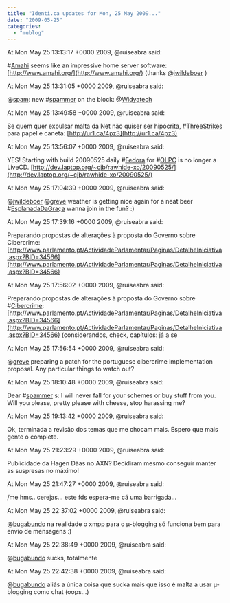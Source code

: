 ```yaml
---
title: "Identi.ca updates for Mon, 25 May 2009..."
date: "2009-05-25"
categories: 
  - "mublog"
---
```


At Mon May 25 13:13:17 +0000 2009, @ruiseabra said:

#[Amahi](http://identi.ca/tag/Amahi) seems like an impressive home server software: [http://www.amahi.org/](http://www.amahi.org/) (thanks @[jwildeboer](http://identi.ca/jwildeboer) )

At Mon May 25 13:31:05 +0000 2009, @ruiseabra said:

@[spam](http://identi.ca/spam): new #[spammer](http://identi.ca/tag/spammer) on the block: @[Widyatech](http://identi.ca/Widyatech)

At Mon May 25 13:49:58 +0000 2009, @ruiseabra said:

Se quem quer expulsar malta da Net não quiser ser hipócrita, #[ThreeStrikes](http://identi.ca/tag/ThreeStrikes) para papel e caneta: [http://ur1.ca/4pz3](http://ur1.ca/4pz3)

At Mon May 25 13:56:07 +0000 2009, @ruiseabra said:

YES! Starting with build 20090525 daily #[Fedora](http://identi.ca/tag/Fedora) for #[OLPC](http://identi.ca/tag/OLPC) is no longer a LiveCD. [http://dev.laptop.org/~cjb/rawhide-xo/20090525/](http://dev.laptop.org/~cjb/rawhide-xo/20090525/)

At Mon May 25 17:04:39 +0000 2009, @ruiseabra said:

@[jwildeboer](http://identi.ca/jwildeboer) @[greve](http://identi.ca/greve) weather is getting nice again for a neat beer #[EsplanadaDaGraça](http://identi.ca/tag/EsplanadaDaGraça) wanna join in the fun? :)

At Mon May 25 17:39:16 +0000 2009, @ruiseabra said:

Preparando propostas de alterações à proposta do Governo sobre Cibercrime: [http://www.parlamento.pt/ActividadeParlamentar/Paginas/DetalheIniciativa.aspx?BID=34566](http://www.parlamento.pt/ActividadeParlamentar/Paginas/DetalheIniciativa.aspx?BID=34566)

At Mon May 25 17:56:02 +0000 2009, @ruiseabra said:

Preparando propostas de alterações à proposta do Governo sobre #[Cibercrime](http://identi.ca/tag/Cibercrime): [http://www.parlamento.pt/ActividadeParlamentar/Paginas/DetalheIniciativa.aspx?BID=34566](http://www.parlamento.pt/ActividadeParlamentar/Paginas/DetalheIniciativa.aspx?BID=34566) (considerandos, check, capítulos: já a se

At Mon May 25 17:56:54 +0000 2009, @ruiseabra said:

@[greve](http://identi.ca/greve) preparing a patch for the portuguese cibercrime implementation proposal. Any particular things to watch out?

At Mon May 25 18:10:48 +0000 2009, @ruiseabra said:

Dear #[spammer](http://identi.ca/tag/spammer) s: I will never fall for your schemes or buy stuff from you. Will you please, pretty please with cheese, stop harassing me?

At Mon May 25 19:13:42 +0000 2009, @ruiseabra said:

Ok, terminada a revisão dos temas que me chocam mais. Espero que mais gente o complete.

At Mon May 25 21:23:29 +0000 2009, @ruiseabra said:

Publicidade da Hagen Däas no AXN? Decidiram mesmo conseguir manter as suspresas no máximo!

At Mon May 25 21:47:27 +0000 2009, @ruiseabra said:

/me hms.. cerejas... este fds espera-me cá uma barrigada...

At Mon May 25 22:37:02 +0000 2009, @ruiseabra said:

@[bugabundo](http://identi.ca/bugabundo) na realidade o xmpp para o µ-blogging só funciona bem para envio de mensagens :)

At Mon May 25 22:38:49 +0000 2009, @ruiseabra said:

@[bugabundo](http://identi.ca/bugabundo) sucks, totalmente

At Mon May 25 22:42:38 +0000 2009, @ruiseabra said:

@[bugabundo](http://identi.ca/bugabundo) aliás a única coisa que sucka mais que isso é malta a usar µ-blogging como chat (oops...)
